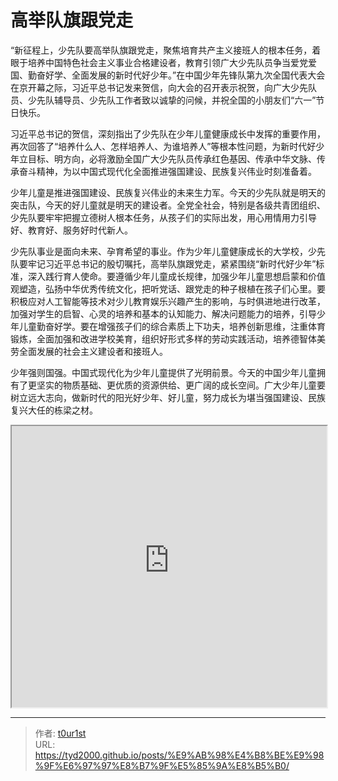 # 高举队旗跟党走


“新征程上，少先队要高举队旗跟党走，聚焦培育共产主义接班人的根本任务，着眼于培养中国特色社会主义事业合格建设者，教育引领广大少先队员争当爱党爱国、勤奋好学、全面发展的新时代好少年。”在中国少年先锋队第九次全国代表大会在京开幕之际，习近平总书记发来贺信，向大会的召开表示祝贺，向广大少先队员、少先队辅导员、少先队工作者致以诚挚的问候，并祝全国的小朋友们“六一”节日快乐。

习近平总书记的贺信，深刻指出了少先队在少年儿童健康成长中发挥的重要作用，再次回答了“培养什么人、怎样培养人、为谁培养人”等根本性问题，为新时代好少年立目标、明方向，必将激励全国广大少先队员传承红色基因、传承中华文脉、传承奋斗精神，为以中国式现代化全面推进强国建设、民族复兴伟业时刻准备着。

少年儿童是推进强国建设、民族复兴伟业的未来生力军。今天的少先队就是明天的突击队，今天的好儿童就是明天的建设者。全党全社会，特别是各级共青团组织、少先队要牢牢把握立德树人根本任务，从孩子们的实际出发，用心用情用力引导好、教育好、服务好时代新人。

少先队事业是面向未来、孕育希望的事业。作为少年儿童健康成长的大学校，少先队要牢记习近平总书记的殷切嘱托，高举队旗跟党走，紧紧围绕“新时代好少年”标准，深入践行育人使命。要遵循少年儿童成长规律，加强少年儿童思想启蒙和价值观塑造，弘扬中华优秀传统文化，把听党话、跟党走的种子根植在孩子们心里。要积极应对人工智能等技术对少儿教育娱乐兴趣产生的影响，与时俱进地进行改革，加强对学生的启智、心灵的培养和基本的认知能力、解决问题能力的培养，引导少年儿童勤奋好学。要在增强孩子们的综合素质上下功夫，培养创新思维，注重体育锻炼，全面加强和改进学校美育，组织好形式多样的劳动实践活动，培养德智体美劳全面发展的社会主义建设者和接班人。

少年强则国强。中国式现代化为少年儿童提供了光明前景。今天的中国少年儿童拥有了更坚实的物质基础、更优质的资源供给、更广阔的成长空间。广大少年儿童要树立远大志向，做新时代的阳光好少年、好儿童，努力成长为堪当强国建设、民族复兴大任的栋梁之材。

<iframe
    width="100%"
    height="450"
    src="https://content-static.cctvnews.cctv.com/snow-book/index.html?item_id=12507457118033036129&track_id=98F3A070-BF9B-44DF-90F2-5366C6866C13_770827956792"
></iframe>

---

> 作者: [t0ur1st](https://github.com/tyd2000)  
> URL: https://tyd2000.github.io/posts/%E9%AB%98%E4%B8%BE%E9%98%9F%E6%97%97%E8%B7%9F%E5%85%9A%E8%B5%B0/  

